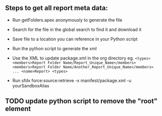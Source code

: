 ## Steps to get all report meta data:

- Run getFolders.apex anonymously to generate the file
- Search for the file in the global search to find it and download it
- Save file to a location you can reference in your Python script
- Run the python script to generate the xml
- Use the XML to update package.xml in the org directory
  eg. 
`<types>
    <members>Report Folder Name/Report_Unique_Name</members>
    <members>Report Folder Name/Another_Report_Unique_Name</members>
    ...
    <name>Report>
<types>`

- Run sfdx force:source:retrieve -x manifest/package.xml -u yourSandboxAlias    


## TODO update python script to remove the "root" element
